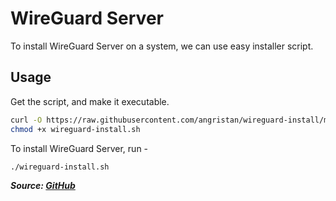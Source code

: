 # WireGuard Server

To install WireGuard Server on a system, we can use easy installer script.

## Usage

Get the script, and make it executable.

```bash
curl -O https://raw.githubusercontent.com/angristan/wireguard-install/master/wireguard-install.sh
chmod +x wireguard-install.sh
```

To install WireGuard Server, run -

```bash
./wireguard-install.sh
```

**_Source: [GitHub](https://github.com/angristan/wireguard-install)_**
